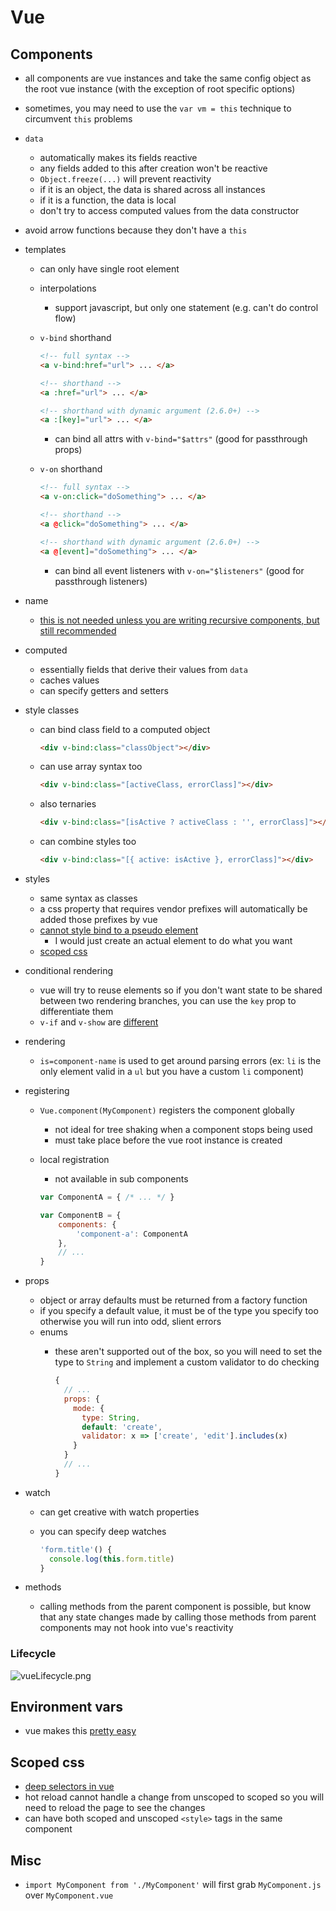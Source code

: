 # Vue

## Components

- all components are vue instances and take the same config object as the root vue instance (with the exception of root specific options)
- sometimes, you may need to use the `var vm = this` technique to circumvent `this` problems
- `data`
  - automatically makes its fields reactive
  - any fields added to this after creation won't be reactive
  - `Object.freeze(...)` will prevent reactivity
  - if it is an object, the data is shared across all instances
  - if it is a function, the data is local
  - don't try to access computed values from the data constructor
- avoid arrow functions because they don't have a `this`
- templates
  - can only have single root element
  - interpolations
    - support javascript, but only one statement (e.g. can't do control flow)
  - `v-bind` shorthand

    ```html
    <!-- full syntax -->
    <a v-bind:href="url"> ... </a>

    <!-- shorthand -->
    <a :href="url"> ... </a>

    <!-- shorthand with dynamic argument (2.6.0+) -->
    <a :[key]="url"> ... </a>
    ```

    - can bind all attrs with `v-bind="$attrs"` (good for passthrough props)
  - `v-on` shorthand

    ```html
    <!-- full syntax -->
    <a v-on:click="doSomething"> ... </a>

    <!-- shorthand -->
    <a @click="doSomething"> ... </a>

    <!-- shorthand with dynamic argument (2.6.0+) -->
    <a @[event]="doSomething"> ... </a>
    ```

    - can bind all event listeners with `v-on="$listeners"` (good for passthrough listeners)
- name
  - [this is not needed unless you are writing recursive components, but still recommended](https://stackoverflow.com/questions/62958194/does-the-vue-js-component-require-a-name-option#:~:text=1%20Answer&text=When%20register%20one%20component%2C%20its,As%20Vue%20Guide%3A%20Vue.&text=But%20it%20will%20be%20a,give%20names%20to%20your%20components.)
- computed
  - essentially fields that derive their values from `data`
  - caches values
  - can specify getters and setters
- style classes
  - can bind class field to a computed object

    ```html
    <div v-bind:class="classObject"></div>
    ```

  - can use array syntax too

    ```html
    <div v-bind:class="[activeClass, errorClass]"></div>
    ```

  - also ternaries

    ```html
    <div v-bind:class="[isActive ? activeClass : '', errorClass]"></div>
    ```

  - can combine styles too

    ```html
    <div v-bind:class="[{ active: isActive }, errorClass]"></div>
    ```

- styles
  - same syntax as classes
  - a css property that requires vendor prefixes will automatically be added those prefixes by vue
  - [cannot style bind to a pseudo element](https://stackoverflow.com/questions/50625973/vue-js-v-bindstyle-pseudo-element-after-content-icon)
    - I would just create an actual element to do what you want
  - [scoped css](https://vue-loader.vuejs.org/guide/scoped-css.html#child-component-root-elements)
- conditional rendering
  - vue will try to reuse elements so if you don't want state to be shared between two rendering branches, you can use the `key` prop to differentiate them
  - `v-if` and `v-show` are [different](https://vuejs.org/v2/guide/conditional.html#v-if-vs-v-show)
- rendering
  - `is=component-name` is used to get around parsing errors (ex: `li` is the only element valid in a `ul` but you have a custom `li` component)
- registering
  - `Vue.component(MyComponent)` registers the component globally
    - not ideal for tree shaking when a component stops being used
    - must take place before the vue root instance is created
  - local registration
    - not available in sub components

    ```js
    var ComponentA = { /* ... */ }

    var ComponentB = {
        components: {
            'component-a': ComponentA
        },
        // ...
    }
    ```

- props
  - object or array defaults must be returned from a factory function
  - if you specify a default value, it must be of the type you specify too otherwise you will run into odd, slient errors
  - enums
    - these aren't supported out of the box, so you will need to set the type to `String` and implement a custom validator to do checking

      ```js
      {
        // ...
        props: {
          mode: {
            type: String,
            default: 'create',
            validator: x => ['create', 'edit'].includes(x)
          }
        }
        // ...
      }
      ```

- watch
  - can get creative with watch properties
  - you can specify deep watches

    ```js
    'form.title'() {
      console.log(this.form.title)
    }
    ```

- methods
  - calling methods from the parent component is possible, but know that any state changes made by calling those methods from parent components may not hook into vue's reactivity

### Lifecycle

![vueLifecycle.png](./vueLifecycle.png)

## Environment vars

- vue makes this [pretty easy](https://cli.vuejs.org/guide/mode-and-env.html#environment-variables)

## Scoped css

- [deep selectors in vue](https://vue-loader.vuejs.org/guide/scoped-css.html#child-component-root-elements)
- hot reload cannot handle a change from unscoped to scoped so you will need to reload the page to see the changes
- can have both scoped and unscoped `<style>` tags in the same component

## Misc

- `import MyComponent from './MyComponent'` will first grab `MyComponent.js` over `MyComponent.vue`
